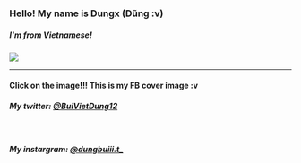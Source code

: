 <h3>Hello! My name is Dungx (Dũng :v)</h3>
<h5>I'm from Vietnamese!</h5>
<a href="https://www.facebook.com/imdungx2993/"><img src="https://user-images.githubusercontent.com/81961420/224526580-dc1af737-9875-4af0-bf3d-05cc0b795c9e.jpeg"></a>
<hr size="5px"/>
<h4>Click on the image!!! This is my FB cover image :v</h4>
<h5>My twitter: <a href="https://twitter.com/BuiVietDung12">@BuiVietDung12</a></h5></br>
<h5>My instargram: <a href="https://www.instagram.com/dungbuiii.t_">@dungbuiii.t_</a></h5>



